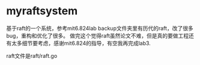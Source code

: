 # myraftsystem
基于raft的一个系统，参考mit6.824lab
backup文件夹里有历代的raft，改了很多bug，重构和优化了很多。
做完这个觉得raft虽然论文不难，但是真的要做工程还有太多细节要考虑，感谢mit6.824的指导，有空我再完成lab3.

raft文件是raft/raft.go
